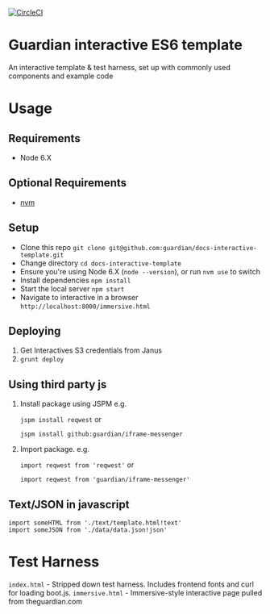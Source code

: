 [![CircleCI](https://circleci.com/gh/guardian/docs-interactive-template.svg?style=svg)](https://circleci.com/gh/guardian/docs-interactive-template)

Guardian interactive ES6 template
=================================

An interactive template & test harness, set up with commonly used components and example code

Usage
=====

Requirements
-----
- Node 6.X

Optional Requirements
-----
- [nvm](https://github.com/creationix/nvm)

Setup
-----
- Clone this repo `git clone git@github.com:guardian/docs-interactive-template.git`
- Change directory `cd docs-interactive-template`
- Ensure you're using Node 6.X (`node --version`), or run `nvm use` to switch
- Install dependencies `npm install`
- Start the local server `npm start`
- Navigate to interactive in a browser `http://localhost:8000/immersive.html`

Deploying
-----------------------

1. Get Interactives S3 credentials from Janus
2. `grunt deploy`


Using third party js
--------------------
1. Install package using JSPM e.g.

	`jspm install reqwest` or

	`jspm install github:guardian/iframe-messenger`

2. Import package. e.g.

	`import reqwest from 'reqwest'` or

	`import reqwest from 'guardian/iframe-messenger'`

Text/JSON in javascript
-----------------------
```
import someHTML from './text/template.html!text'
import someJSON from './data/data.json!json'
```

Test Harness
============

`index.html` - Stripped down test harness. Includes frontend fonts and curl for loading boot.js.
`immersive.html` - Immersive-style interactive page pulled from theguardian.com
